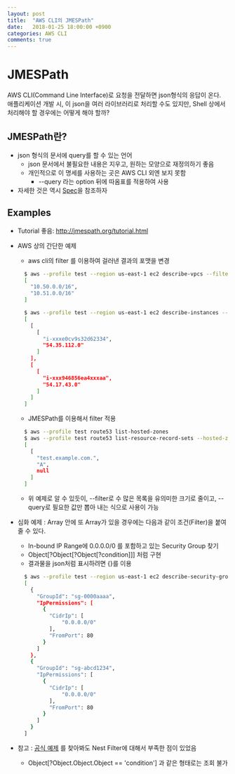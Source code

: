 ```yaml
---
layout: post
title:  "AWS CLI의 JMESPath"
date:   2018-01-25 18:00:00 +0900
categories: AWS CLI
comments: true
---
```

# JMESPath
AWS CLI(Command Line Interface)로 요청을 전달하면 json형식의 응답이 온다.  
애플리케이션 개발 시, 이 json을 여러 라이브러리로 처리할 수도 있지만, Shell 상에서 처리해야 할 경우에는 어떻게 해야 할까?  

## JMESPath란?
  * json 형식의 문서에 query를 할 수 있는 언어
    + json 문서에서 불필요한 내용은 지우고, 원하는 모양으로 재정의하기 좋음
    + 개인적으로 이 명세를 사용하는 곳은 AWS CLI 외엔 보지 못함
      - --query 라는 option 뒤에 따옴표를 적용하여 사용
  * 자세한 것은 역시 [Spec](http://jmespath.org/specification.html)을 참조하자

## Examples
  * Tutorial 좋음: http://jmespath.org/tutorial.html
  * AWS 상의 간단한 예제
    + aws cli의 filter 를 이용하여 걸러낸 결과의 포맷을 변경
    ~~~ sh
      $ aws --profile test --region us-east-1 ec2 describe-vpcs --filters "Name=cidr, Values=10.5*.0.0/16" --query "Vpcs[*].CidrBlock"
      [
        "10.50.0.0/16",
        "10.51.0.0/16"
      ]

      $ aws --profile test --region us-east-1 ec2 describe-instances --filter "Name=network-interface.association.public-ip, Values=54.*" --query "Reservations[*].Instances[*].[InstanceId,PublicIpAddress]"
      [
        [
          [
            "i-xxxe0cv9s32d62334",
            "54.35.112.0"
          ]
        ],
        [
          [
            "i-xxx946856ea4xxxaa",
            "54.17.43.0"
          ]
        ]
      ]
    ~~~

    + JMESPath를 이용해서 filter 적용
    ~~~ sh 
      $ aws --profile test route53 list-hosted-zones
      $ aws --profile test route53 list-resource-record-sets --hosted-zone-id /hostedzone/ABCDE --query "ResourceRecordSets[?Type=='A'].[Name,Type,ResourceRecords[*].*]"
      [
        [
          "test.example.com.",
          "A",
          null
        ]
      ]
    ~~~
    + 위 예제로 알 수 있듯이, --filter로 수 많은 목록을 유의미한 크기로 줄이고, --query로 필요한 값만 뽑아 내는 식으로 사용이 가능
  * 심화 예제 : Array 안에 또 Array가 있을 경우에는 다음과 같이 조건(Filter)을 붙여줄 수 있다.
    + In-bound IP Range에 0.0.0.0/0 를 포함하고 있는 Security Group 찾기
    + Object[?Object[?Object[?condition]]] 처럼 구현
    + 결과물을 json처럼 표시하려면 {}를 이용
    ~~~ sh
      $ aws --profile test --region us-east-1 ec2 describe-security-groups --query "SecurityGroups[?IpPermissions[?IpRanges[?CidrIp=='0.0.0.0/0']]].{GroupId: GroupId, IpPermissions: IpPermissions[].{FromPort: FromPort, CidrIp: IpRanges[].CidrIp}}"
      [
        {
          "GroupId": "sg-0000aaaa",
          "IpPermissions": [
            {
              "CidrIp": [
                  "0.0.0.0/0"
              ],
              "FromPort": 80
            }
          ]
        },
        {
          "GroupId": "sg-abcd1234",
          "IpPermissions": [
            {
              "CidrIp": [
                  "0.0.0.0/0"
              ],
              "FromPort": 80
            }
          ]
        }
      ]
    ~~~
  * 참고 : [공식 예제](http://jmespath.org/examples.html#filtering-and-selecting-nested-data) 를 찾아봐도 Nest Filter에 대해서 부족한 점이 있었음
    + Object[?Object.Object.Object == 'condition'] 과 같은 형태로는 조회 불가
